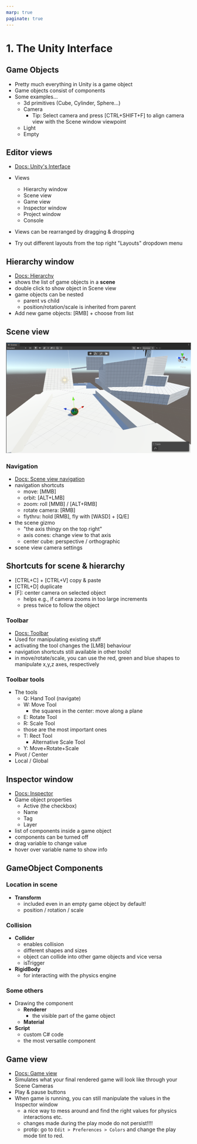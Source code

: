 ```yaml
---
marp: true
paginate: true
---
```

<!-- headingDivider: 3 -->
<!-- class: invert -->
# 1. The Unity Interface

## Game Objects

* Pretty much everything in Unity is a game object
* Game objects consist of components
* Some examples...
  * 3d primitives (Cube, Cylinder, Sphere...)
  * Camera
    * Tip: Select camera and press [CTRL+SHIFT+F] to align camera view with the Scene window viewpoint
  * Light
  * Empty
## Editor views

* [Docs: Unity's Interface](https://docs.unity3d.com/Manual/UsingTheEditor.html)
* Views
  * Hierarchy window
  * Scene view
  * Game view
  * Inspector window
  * Project window
  * Console

* Views can be rearranged by dragging & dropping
* Try out different layouts from the top right "Layouts" dropdown menu
## Hierarchy window

* [Docs: Hierarchy](https://docs.unity3d.com/Manual/Hierarchy.html)
* shows the list of game objects in a **scene**
* double click to show object in Scene view
* game objects can be nested
  * parent vs child
  * position/rotation/scale is inherited from parent
* Add new game objects: [RMB] + choose from list
## Scene view
![the scene view](imgs/week1-sceneview.png)

### Navigation
* [Docs: Scene view navigation](https://docs.unity3d.com/Manual/SceneViewNavigation.html)
* navigation shortcuts
  * move: [MMB]
  * orbit: [ALT+LMB]
  * zoom: roll [MMB] / [ALT+RMB]
  * rotate camera: [RMB]
  * flythru: hold [RMB], fly with [WASD] + [Q/E]
* the scene gizmo
  * "the axis thingy on the top right"
  * axis cones: change view to that axis
  * center cube: perspective / orthographic
* scene view camera settings
## Shortcuts for scene & hierarchy
  * [CTRL+C] + [CTRL+V] copy & paste
  * [CTRL+D] duplicate
  * [F]: center camera on selected object
    * helps e.g., if camera zooms in too large increments
    * press twice to follow the object
### Toolbar

* [Docs: Toolbar](https://docs.unity3d.com/Manual/Toolbar.html)
* Used for manipulating existing stuff
* activating the tool changes the [LMB] behaviour
* navigation shortcuts still available in other tools!
* in move/rotate/scale, you can use the red, green and blue shapes to manipulate x,y,z axes, respectively
### Toolbar tools
* The tools
  * Q: Hand Tool (navigate)
  * W: Move Tool
    * the squares in the center: move along a plane
  * E: Rotate Tool
  * R: Scale Tool
  * those are the most important ones
  * T: Rect Tool
    * Alternative Scale Tool
  * Y: Move+Rotate+Scale
* Pivot / Center
* Local / Global
## Inspector window

* [Docs: Inspector](https://docs.unity3d.com/Manual/UsingTheInspector.html)
* Game object properties
  * Active (the checkbox)
  * Name
  * Tag
  * Layer
* list of components inside a game object
* components can be turned off
* drag variable to change value
* hover over variable name to show info


## GameObject Components


### Location in scene
* **Transform**
  * included even in an empty game object by default!
  * position / rotation / scale
### Collision

* **Collider**
  * enables collision
  * different shapes and sizes
  * object can collide into other game objects and vice versa
  * isTrigger
* **RigidBody**
  * for interacting with the physics engine 
### Some others
* Drawing the component
  * **Renderer**
    * the visible part of the game object
  * **Material**
* **Script**
  * custom C# code
  * the most versatile component

  
## Game view

* [Docs: Game view](https://docs.unity3d.com/Manual/GameView.html)
* Simulates what your final rendered game will look like through your Scene Cameras
* Play & pause buttons
* When game is running, you can still manipulate the values in the Inspector window
  * a nice way to mess around and find the right values for physics interactions etc.
  * changes made during the play mode do not persist!!!!
  * protip: go to `Edit > Preferences > Colors` and change the play mode tint to red.